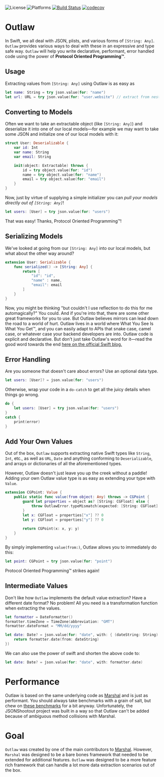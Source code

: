![License](https://img.shields.io/dub/l/vibe-d.svg)
![Platforms](https://img.shields.io/badge/Platforms-macOS%20%7C%20iOS%20%7C%20tvOS%20%7C%20watchOS-lightgrey.svg)
[![Build Status](https://travis-ci.org/Molbie/Outlaw.svg?branch=master)](https://travis-ci.org/Molbie/Outlaw)
[![codecov](https://codecov.io/gh/Molbie/Outlaw/branch/master/graph/badge.svg)](https://codecov.io/gh/Molbie/Outlaw)


# Outlaw

In Swift, we all deal with JSON, plists, and various forms of `[String: Any]`. `Outlaw` provides various ways to deal with these in an expressive and type safe way. `Outlaw` will help you write declarative, performant, error handled code using the power of __Protocol Oriented Programming™__.


## Usage

Extracting values from `[String: Any]` using Outlaw is as easy as

```swift
let name: String = try json.value(for: "name")
let url: URL = try json.value(for: "user.website") // extract from nested objects!
```


## Converting to Models

Often we want to take an extractable object (like `[String: Any]`) and deserialize it into one of our local models—for example we may want to take some JSON and initialize one of our local models with it:

```swift
struct User: Deserializable {
    var id: Int
    var name: String
    var email: String

    init(object: Extractable) throws {
        id = try object.value(for: "id")
        name = try object.value(for: "name")
        email = try object.value(for: "email")
    }
}
```

Now, just by virtue of supplying a simple initializer you can *pull your models directly out of `[String: Any]`*!

```swift
let users: [User] = try json.value(for: "users")
```

That was easy! Thanks, Protocol Oriented Programming™!


## Serializing Models

We've looked at going from our `[String: Any]` into our local models, but what about the other way around?

```swift
extension User: Serializable {
	func serialized() -> [String: Any] {
        return [
            "id": "id",
            "name" : name,
            "email": email
        ]
    }
}
```

Now, you might be thinking "but couldn't I use reflection to do this for me automagically?" You could. And if you're into that, there are some other great frameworks for you to use. But Outlaw believes mirrors can lead down the road to a world of hurt. Outlaw lives in a world where What You See Is What You Get™, and you can easily adapt to APIs that snake case, camel case, or whatever case your backend developers are into. Outlaw code is explicit and declarative. But don't just take Outlaw's word for it—read the good word towards the end [here on the official Swift blog.](https://developer.apple.com/swift/blog/?id=37)


## Error Handling

Are you someone that doesn't care about errors? Use an optional data type. 

```swift
let users: [User]? = json.value(for: "users")
```

Otherwise, wrap your code in a `do-catch` to get all the juicy details when things go wrong.

```swift
do {
	let users: [User] = try json.value(for: "users")
}
catch {
	print(error)
}
```


## Add Your Own Values

Out of the box, `Outlaw` supports extracting native Swift types like `String`, `Int`, etc., as well as `URL`, `Date` and anything conforming to `Deserializable`, and arrays or dictionaries of all the aforementioned types. 

However, Outlaw doesn't just leave you up the creek without a paddle! Adding your own Outlaw value type is as easy as extending your type with `Value`.

```swift
extension CGPoint: Value {
    public static func value(from object: Any) throws -> CGPoint {
        guard let properties = object as? [String: CGFloat] else {
            throw OutlawError.typeMismatch(expected: [String: CGFloat].self, actual: type(of: object))
        }
        let x: CGFloat = properties["x"] ?? 0
        let y: CGFloat = properties["y"] ?? 0
        
        return CGPoint(x: x, y: y)
    }
}
```

By simply implementing `value(from:)`, Outlaw allows you to immediately do this:

```swift
let point: CGPoint = try json.value(for: "point")
```

Protocol Oriented Programming™ strikes again!


## Intermediate Values

Don't like how `Outlaw` implements the default value extraction? Have a different date format? No problem! All you need is a transformation function when extracting the values.

```swift
let formatter = DateFormatter()
formatter.timeZone = TimeZone(abbreviation: "GMT")
formatter.dateFormat = "MM/dd/yyyy"

let date: Date? = json.value(for: "date", with: { (dateString: String) -> Date? in
	return formatter.date(from: dateString)
})
```

We can also use the power of swift and shorten the above code to:

```swift
let date: Date? = json.value(for: "date", with: formatter.date)
```


# Performance

Outlaw is based on the same underlying code as [Marshal](https://github.com/utahiosmac/Marshal) and is just as performant. You should always take benchmarks with a grain of salt, but chew on [these benchmarks](https://github.com/bwhiteley/JSONShootout) for a bit anyway. Unfortunately, the JSONShootout project was built in a way so that Outlaw can't be added because of ambiguous method collisions with Marshal.


# Goal

`Outlaw` was created by one of the main contributors to [Marshal](https://github.com/utahiosmac/Marshal). However, `Marshal` was designed to be a bare bones framework that needed to be extended for additional features. `Outlaw` was designed to be a more feature rich framework that can handle a lot more data extraction scenarios out of the box.

